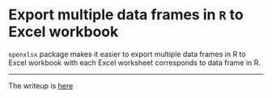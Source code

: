 # Export multiple data frames in `R` to Excel workbook

`openxlsx` package makes it easier to export multiple data frames in R to Excel workbook with each Excel worksheet corresponds to data frame in R. 

---
The writeup is [here](http://bit.ly/RdatatoExcelworkbook)


